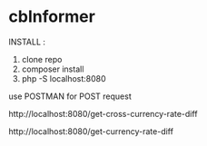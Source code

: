 # cbInformer

INSTALL : 

1) clone repo
2) composer install
3) php -S localhost:8080

use POSTMAN for POST request

http://localhost:8080/get-cross-currency-rate-diff

http://localhost:8080/get-currency-rate-diff
